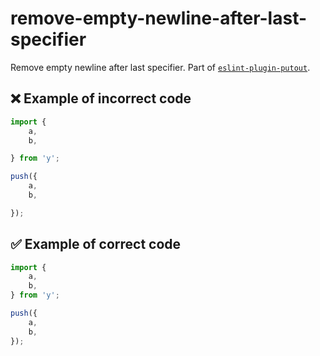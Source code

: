 # remove-empty-newline-after-last-specifier

Remove empty newline after last specifier.
Part of [`eslint-plugin-putout`](https://github.com/coderaiser/putout/tree/master/packages/eslint-plugin-putout#rules).

## ❌ Example of incorrect code

```js
import {
    a,
    b,

} from 'y';

push({
    a,
    b,

});
```

## ✅ Example of correct code

```js
import {
    a,
    b,
} from 'y';

push({
    a,
    b,
});
```
